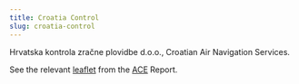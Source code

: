 ```yaml
---
title: Croatia Control
slug: croatia-control
---
```


Hrvatska kontrola zračne plovidbe d.o.o., Croatian Air Navigation Services.

See the relevant [leaflet][leaf] from the [ACE] Report.

[leaf]: /library/ace/ansp-factsheets/Croatia%20Control.pdf "ACE Benchmarking Report Factsheet: Croatia Control"

[ACE]: https://www.eurocontrol.int/sites/default/files/2022-06/eurocontrol-ace-2020-benchmarking-report.pdf "ACE 2020 Benchmarking Report"
